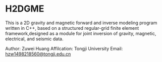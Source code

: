 # H2DGME    
This is a 2D gravity and magnetic forward and inverse modeling program written in C++, based on a structured regular-grid finite element framework,designed as a module for joint inversion of gravity, magnetic, electrical, and seismic data.​

Author: Zuwei Huang
Affilcation: Tongji University
Email: hzw1498218560@tongji.edu.cn
